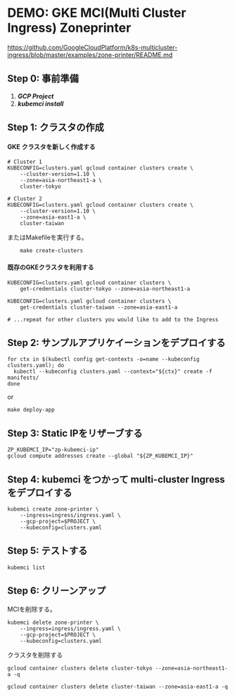 # DEMO: GKE MCI(Multi Cluster Ingress) Zoneprinter
https://github.com/GoogleCloudPlatform/k8s-multicluster-ingress/blob/master/examples/zone-printer/README.md

## Step 0: 事前準備
1. ***GCP Project***
2. ***kubemci install***

## Step 1: クラスタの作成
#### GKE クラスタを新しく作成する
```shell
# Cluster 1 
KUBECONFIG=clusters.yaml gcloud container clusters create \
    --cluster-version=1.10 \
    --zone=asia-northeast1-a \
    cluster-tokyo

# Cluster 2
KUBECONFIG=clusters.yaml gcloud container clusters create \
    --cluster-version=1.10 \
    --zone=asia-east1-a \
    cluster-taiwan
```
またはMakefileを実行する。

```shell
    make create-clusters
```

#### 既存のGKEクラスタを利用する
```shell
KUBECONFIG=clusters.yaml gcloud container clusters \
    get-credentials cluster-tokyo --zone=asia-northeast1-a

KUBECONFIG=clusters.yaml gcloud container clusters \
    get-credentials cluster-taiwan --zone=asia-east1-a
    
# ...repeat for other clusters you would like to add to the Ingress
```


## Step 2: サンプルアプリケイーションをデプロイする
```shell
for ctx in $(kubectl config get-contexts -o=name --kubeconfig clusters.yaml); do
  kubectl --kubeconfig clusters.yaml --context="${ctx}" create -f manifests/
done
```

or 

```shell
make deploy-app
```

## Step 3: Static IPをリザーブする
```shell
ZP_KUBEMCI_IP="zp-kubemci-ip"
gcloud compute addresses create --global "${ZP_KUBEMCI_IP}"
```

## Step 4: kubemci をつかって multi-cluster Ingressをデプロイする
```shell
kubemci create zone-printer \
    --ingress=ingress/ingress.yaml \
    --gcp-project=$PROJECT \
    --kubeconfig=clusters.yaml
```

## Step 5: テストする
```shell
kubemci list
```

## Step 6: クリーンアップ
MCIを削除する。
```shell
kubemci delete zone-printer \
    --ingress=ingress/ingress.yaml \
    --gcp-project=$PROJECT \
    --kubeconfig=clusters.yaml
```
クラスタを削除する
```shell
gcloud container clusters delete cluster-tokyo --zone=asia-northeast1-a -q

gcloud container clusters delete cluster-taiwan --zone=asia-east1-a -q
```







